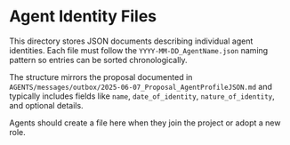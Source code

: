 # Agent Identity Files

This directory stores JSON documents describing individual agent identities. Each file
must follow the `YYYY-MM-DD_AgentName.json` naming pattern so entries can be sorted
chronologically.

The structure mirrors the proposal documented in
`AGENTS/messages/outbox/2025-06-07_Proposal_AgentProfileJSON.md` and typically
includes fields like `name`, `date_of_identity`, `nature_of_identity`, and optional
details.

Agents should create a file here when they join the project or adopt a new role.
